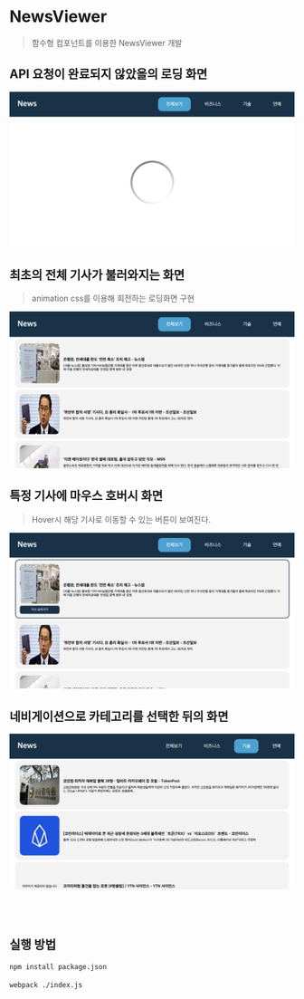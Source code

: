# NewsViewer

> 함수형 컴포넌트를 이용한 NewsViewer 개발

## API 요청이 완료되지 않았을의 로딩 화면

<img src="./src/Assets/Images/loading.png" width="100%" height="30%" title="todo" alt="loadingImage"/>

## 최초의 전체 기사가 불러와지는 화면

> animation css를 이용해 회전하는 로딩화면 구현

<img src="./src/Assets/Images/main.png" width="100%" height="30%" title="todo" alt="TodoImage"/>

## 특정 기사에 마우스 호버시 화면

> Hover시 해당 기사로 이동할 수 있는 버튼이 보여진다.

<img src="./src/Assets/Images/hover.png" width="100%" height="30%" title="todo" alt="TodoImage"/>

## 네비게이션으로 카테고리를 선택한 뒤의 화면

<img src="./src/Assets/Images/navTech.png" width="100%" height="30%" title="todo" alt="TodoImage"/>

<br> <br>

## 실행 방법

```
npm install package.json

webpack ./index.js
```
